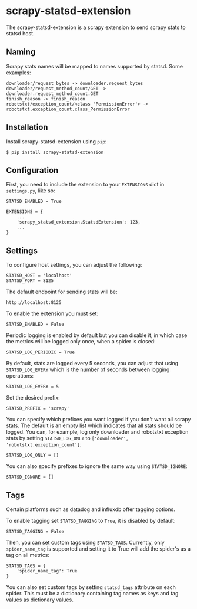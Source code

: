 # scrapy-statsd-extension

The scrapy-statsd-extension is a scrapy extension to send scrapy stats
to statsd host.

## Naming

Scrapy stats names will be mapped to names supported by statsd. Some
examples:

    downloader/request_bytes -> downloader.request_bytes
    downloader/request_method_count/GET -> downloader.request_method_count.GET
    finish_reason -> finish_reason
    robotstxt/exception_count/<class 'PermissionError'> -> robotstxt.exception_count.class_PermissionError

## Installation

Install scrapy-statsd-extension using `pip`:

    $ pip install scrapy-statsd-extension

## Configuration

First, you need to include the extension to your `EXTENSIONS` dict in
`settings.py`, like so:

    STATSD_ENABLED = True

    EXTENSIONS = {
        ...
        'scrapy_statsd_extension.StatsdExtension': 123,
        ...
    }

## Settings

To configure host settings, you can adjust the following:

    STATSD_HOST = 'localhost'
    STATSD_PORT = 8125

The default endpoint for sending stats will be:

    http://localhost:8125

To enable the extension you must set:

    STATSD_ENABLED = False

Periodic logging is enabled by default but you can disable it, in which
case the metrics will be logged only once, when a spider is closed:

    STATSD_LOG_PERIODIC = True

By default, stats are logged every 5 seconds, you can adjust that using
`STATSD_LOG_EVERY` which is the number of seconds between logging
operations:

    STATSD_LOG_EVERY = 5

Set the desired prefix:

    STATSD_PREFIX = 'scrapy'

You can specify which prefixes you want logged if you don't want all
scrapy stats. The default is an empty list which indicates that all
stats should be logged. You can, for example, log only downloader and
robotstxt exception stats by setting `STATSD_LOG_ONLY` to
`['downloader', 'robotstxt.exception_count']`.

    STATSD_LOG_ONLY = []

You can also specify prefixes to ignore the same way using
`STATSD_IGNORE`:

    STATSD_IGNORE = []

## Tags

Certain platforms such as datadog and influxdb offer tagging options.

To enable tagging set `STATSD_TAGGING` to `True`, it is disabled by
default:

    STATSD_TAGGING = False

Then, you can set custom tags using `STATSD_TAGS`. Currently, only
`spider_name_tag` is supported and setting it to True will add the
spider's as a tag on all metrics:

    STATSD_TAGS = {
        'spider_name_tag': True
    }

You can also set custom tags by setting `statsd_tags` attribute on each
spider. This must be a dictionary containing tag names as keys and tag
values as dictionary values.

